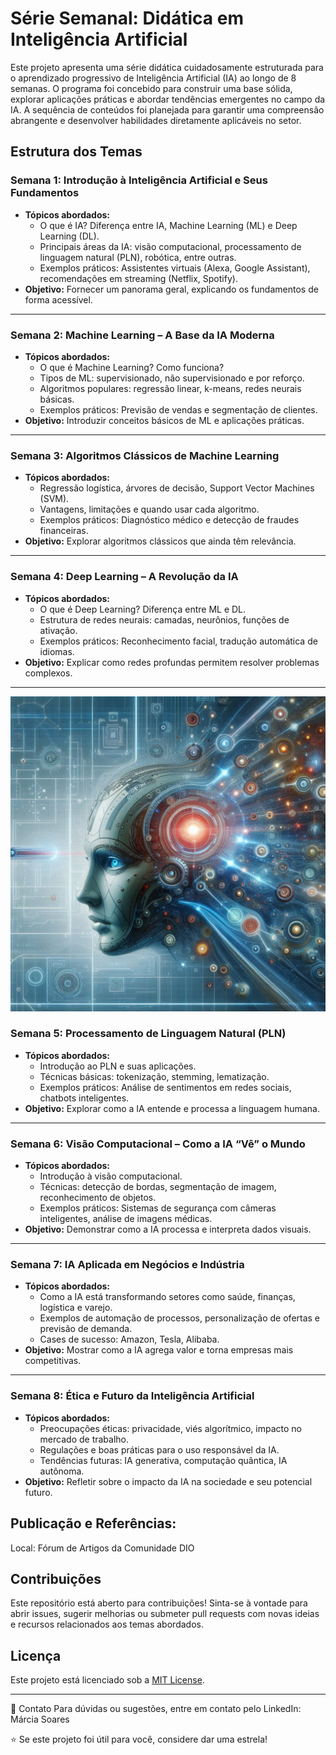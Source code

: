 # Série Semanal: Didática em Inteligência Artificial

Este projeto apresenta uma série didática cuidadosamente estruturada para o aprendizado progressivo de Inteligência Artificial (IA) ao longo de 8 semanas. O programa foi concebido para construir uma base sólida, explorar aplicações práticas e abordar tendências emergentes no campo da IA. A sequência de conteúdos foi planejada para garantir uma compreensão abrangente e desenvolver habilidades diretamente aplicáveis no setor.

## Estrutura dos Temas  

### **Semana 1: Introdução à Inteligência Artificial e Seus Fundamentos**  
- **Tópicos abordados:**  
  - O que é IA? Diferença entre IA, Machine Learning (ML) e Deep Learning (DL).  
  - Principais áreas da IA: visão computacional, processamento de linguagem natural (PLN), robótica, entre outras.  
  - Exemplos práticos: Assistentes virtuais (Alexa, Google Assistant), recomendações em streaming (Netflix, Spotify).  
- **Objetivo:** Fornecer um panorama geral, explicando os fundamentos de forma acessível.  

---  

### **Semana 2: Machine Learning – A Base da IA Moderna**  
- **Tópicos abordados:**  
  - O que é Machine Learning? Como funciona?  
  - Tipos de ML: supervisionado, não supervisionado e por reforço.  
  - Algoritmos populares: regressão linear, k-means, redes neurais básicas.  
  - Exemplos práticos: Previsão de vendas e segmentação de clientes.  
- **Objetivo:** Introduzir conceitos básicos de ML e aplicações práticas.  

---  

### **Semana 3: Algoritmos Clássicos de Machine Learning**  
- **Tópicos abordados:**  
  - Regressão logística, árvores de decisão, Support Vector Machines (SVM).  
  - Vantagens, limitações e quando usar cada algoritmo.  
  - Exemplos práticos: Diagnóstico médico e detecção de fraudes financeiras.  
- **Objetivo:** Explorar algoritmos clássicos que ainda têm relevância.  

---  

### **Semana 4: Deep Learning – A Revolução da IA**  
- **Tópicos abordados:**  
  - O que é Deep Learning? Diferença entre ML e DL.  
  - Estrutura de redes neurais: camadas, neurônios, funções de ativação.  
  - Exemplos práticos: Reconhecimento facial, tradução automática de idiomas.  
- **Objetivo:** Explicar como redes profundas permitem resolver problemas complexos.  

---  
![Exemplo de imagem](https://github.com/profamar/IADidaticaSemanal/blob/master/Imagem/Serie_Semanal_Didatica_em_Inteligencia_Artificial.png)

### **Semana 5: Processamento de Linguagem Natural (PLN)**  
- **Tópicos abordados:**  
  - Introdução ao PLN e suas aplicações.  
  - Técnicas básicas: tokenização, stemming, lematização.  
  - Exemplos práticos: Análise de sentimentos em redes sociais, chatbots inteligentes.  
- **Objetivo:** Explorar como a IA entende e processa a linguagem humana.  

---  

### **Semana 6: Visão Computacional – Como a IA “Vê” o Mundo**  
- **Tópicos abordados:**  
  - Introdução à visão computacional.  
  - Técnicas: detecção de bordas, segmentação de imagem, reconhecimento de objetos.  
  - Exemplos práticos: Sistemas de segurança com câmeras inteligentes, análise de imagens médicas.  
- **Objetivo:** Demonstrar como a IA processa e interpreta dados visuais.  

---  

### **Semana 7: IA Aplicada em Negócios e Indústria**  
- **Tópicos abordados:**  
  - Como a IA está transformando setores como saúde, finanças, logística e varejo.  
  - Exemplos de automação de processos, personalização de ofertas e previsão de demanda.  
  - Cases de sucesso: Amazon, Tesla, Alibaba.  
- **Objetivo:** Mostrar como a IA agrega valor e torna empresas mais competitivas.  

---  

### **Semana 8: Ética e Futuro da Inteligência Artificial**  
- **Tópicos abordados:**  
  - Preocupações éticas: privacidade, viés algorítmico, impacto no mercado de trabalho.  
  - Regulações e boas práticas para o uso responsável da IA.  
  - Tendências futuras: IA generativa, computação quântica, IA autônoma.  
- **Objetivo:** Refletir sobre o impacto da IA na sociedade e seu potencial futuro.  


## Publicação e Referências:
Local: Fórum de Artigos da Comunidade DIO

## Contribuições  
Este repositório está aberto para contribuições! Sinta-se à vontade para abrir issues, sugerir melhorias ou submeter pull requests com novas ideias e recursos relacionados aos temas abordados.  

## Licença  
Este projeto está licenciado sob a [MIT License](LICENSE).  

---  
📧 Contato Para dúvidas ou sugestões, entre em contato pelo LinkedIn: Márcia Soares

⭐ Se este projeto foi útil para você, considere dar uma estrela!
